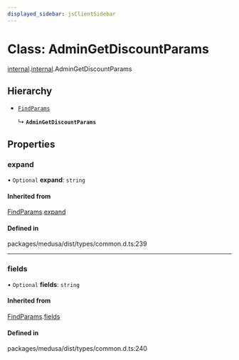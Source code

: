 ```yaml
---
displayed_sidebar: jsClientSidebar
---
```


# Class: AdminGetDiscountParams

[internal](../modules/internal-8.md).[internal](../modules/internal-8.internal.md).AdminGetDiscountParams

## Hierarchy

- [`FindParams`](internal-6.FindParams.md)

  ↳ **`AdminGetDiscountParams`**

## Properties

### expand

• `Optional` **expand**: `string`

#### Inherited from

[FindParams](internal-6.FindParams.md).[expand](internal-6.FindParams.md#expand)

#### Defined in

packages/medusa/dist/types/common.d.ts:239

___

### fields

• `Optional` **fields**: `string`

#### Inherited from

[FindParams](internal-6.FindParams.md).[fields](internal-6.FindParams.md#fields)

#### Defined in

packages/medusa/dist/types/common.d.ts:240
